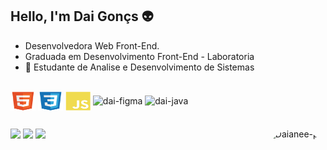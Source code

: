 ## Hello, I'm Dai Gonçs 👽

- Desenvolvedora Web Front-End.
- Graduada em Desenvolvimento Front-End - Laboratoria 
- 🐛 Estudante de Analise e Desenvolvimento de Sistemas 

<div style="display: inline_block"><br>
  <img align="center" alt="dai-HTML" height="30" width="40" src="https://raw.githubusercontent.com/devicons/devicon/master/icons/html5/html5-original.svg">
  <img align="center" alt="dai-CSS" height="30" width="40" src="https://raw.githubusercontent.com/devicons/devicon/master/icons/css3/css3-original.svg">
  <img align="center" alt="dai-JS" height="30" width="40" src="https://raw.githubusercontent.com/devicons/devicon/master/icons/javascript/javascript-plain.svg">
  <img align="center" alt="dai-figma" height="30" width="40" src="https://cdn.jsdelivr.net/gh/devicons/devicon@latest/icons/figma/figma-original.svg" />
  <img align="center" alt="dai-java" height="30" width="40" src="https://cdn.jsdelivr.net/gh/devicons/devicon@latest/icons/java/java-original.svg" />
  </div>
  
  ##

  <div> 
  <a href="https://instagram.com/daigoncs" target="_blank"><img src="https://img.shields.io/badge/-Instagram-%23E4405F?style=for-the-badge&logo=instagram&logoColor=white" target="_blank"></a>
  <a href = "mailto:daianeegoncs@gmail.com"><img src="https://img.shields.io/badge/-Gmail-%23333?style=for-the-badge&logo=gmail&logoColor=white" target="_blank"></a>
  <a href="https://www.linkedin.com/in/daianegoncalves" target="_blank"><img src="https://img.shields.io/badge/-LinkedIn-%230077B5?style=for-the-badge&logo=linkedin&logoColor=white" target="_blank"></a> 
  <img align="right" alt="Daianee-pic" height="150" style="border-radius:50px;" src="https://avatars.githubusercontent.com/u/95250588?v=4">
  </div>
